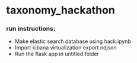 # taxonomy_hackathon
### run instructions: 
* Make elastic search database using hack.ipynb
* Import kibana virtualization export.ndjson
* Run the flask app in untitled folder
